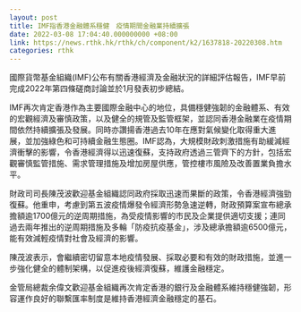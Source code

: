 ```yaml
---
layout: post
title: IMF指香港金融體系穩健　疫情期間金融業持續擴張
date: 2022-03-08 17:04:40.000000000 +08:00
link: https://news.rthk.hk/rthk/ch/component/k2/1637818-20220308.htm
categories: rthk
---
```


國際貨幣基金組織(IMF)公布有關香港經濟及金融狀況的詳細評估報告，IMF早前完成2022年第四條磋商討論並於1月發表初步總結。

IMF再次肯定香港作為主要國際金融中心的地位，具備穩健強韌的金融體系、有效的宏觀經濟及審慎政策，以及健全的規管及監管框架，並認同香港金融業在疫情期間依然持續擴張及發展。同時亦讚揚香港過去10年在應對氣候變化取得重大進展，並加強綠色和可持續金融生態圈。IMF認為，大規模財政刺激措施有助緩減經濟衝擊的影響，令香港經濟得以迅速復蘇，支持政府透過三管齊下的方針，包括宏觀審慎監管措施、需求管理措施及增加房屋供應，管控樓市風險及改善置業負擔水平。

財政司司長陳茂波歡迎基金組織認同政府採取迅速而果斷的政策，令香港經濟強勁復蘇。他重申，考慮到第五波疫情爆發令經濟形勢急速逆轉，財政預算案宣布總承擔額逾1700億元的逆周期措施，為受疫情影響的市民及企業提供適切支援；連同過去兩年推出的逆周期措施及多輪「防疫抗疫基金」，涉及總承擔額逾6500億元，能有效減輕疫情對社會及經濟的影響。

陳茂波表示，會繼續密切留意本地疫情發展、採取必要和有效的財政措施，並進一步強化健全的體制架構，以促進疫後經濟復蘇，維護金融穩定。

金管局總裁余偉文歡迎基金組織再次肯定香港的銀行及金融體系維持穩健強韌，形容運作良好的聯繫匯率制度是維持香港經濟金融穩定的基石。
